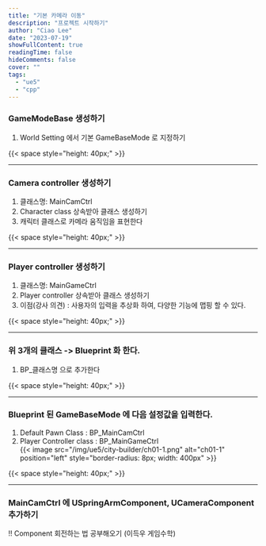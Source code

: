 ```yaml
---
title: "기본 카메라 이동"
description: "프로젝트 시작하기"
author: "Ciao Lee"
date: "2023-07-19"
showFullContent: true
readingTime: false
hideComments: false
cover: ""
tags:
  - "ue5"
  - "cpp"
---
```


### GameModeBase 생성하기

1. World Setting 에서 기본 GameBaseMode 로 지정하기

{{< space style="height: 40px;" >}}

---

### Camera controller 생성하기

1. 클래스명: MainCamCtrl
2. Character class 상속받아 클래스 생성하기
3. 캐릭터 클래스로 카메라 움직임을 표현한다

{{< space style="height: 40px;" >}}

---

### Player controller 생성하기

1. 클래스명: MainGameCtrl
2. Player controller 상속받아 클래스 생성하기
3. 이점(강사 의견) : 사용자의 입력을 추상화 하여, 다양한 기능에 맵핑 할 수 있다.

{{< space style="height: 40px;" >}}

---

### 위 3개의 클래스 -> Blueprint 화 한다.

1. BP_클래스명 으로 추가한다

{{< space style="height: 40px;" >}}

---

### Blueprint 된 GameBaseMode 에 다음 설정값을 입력한다.

1. Default Pawn Class : BP_MainCamCtrl  
2. Player Controller class : BP_MainGameCtrl  
{{< image src="/img/ue5/city-builder/ch01-1.png"
alt="ch01-1"
position="left"
style="border-radius: 8px; width: 400px" >}}


{{< space style="height: 40px;" >}}

---

### MainCamCtrl 에 USpringArmComponent, UCameraComponent 추가하기

!! Component 회전하는 법 공부해오기 (이득우 게임수학)
